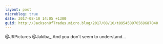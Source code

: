 ```yaml
---
layout: post
microblog: true
date: 2017-08-10 14:05 +1300
guid: http://JacksonOfTrades.micro.blog/2017/08/10/t895450970569687040.html
---
```

@JRPictures @Jakiba_ And you don't seem to understand...
